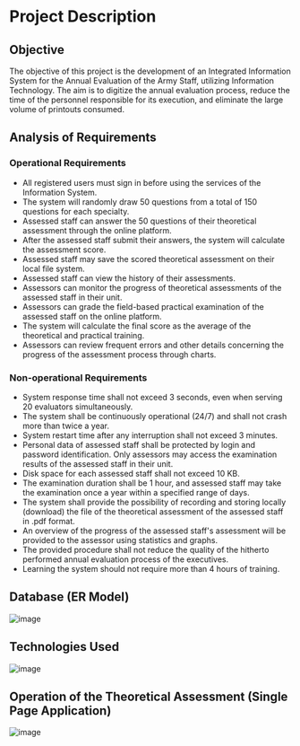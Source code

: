 # Project Description

## Objective
The objective of this project is the development of an Integrated Information System for the Annual Evaluation of the Army Staff, utilizing Information Technology. The aim is to digitize the annual evaluation process, reduce the time of the personnel responsible for its execution, and eliminate the large volume of printouts consumed.

## Analysis of Requirements

### Operational Requirements
- All registered users must sign in before using the services of the Information System.
- The system will randomly draw 50 questions from a total of 150 questions for each specialty.
- Assessed staff can answer the 50 questions of their theoretical assessment through the online platform.
- After the assessed staff submit their answers, the system will calculate the assessment score.
- Assessed staff may save the scored theoretical assessment on their local file system.
- Assessed staff can view the history of their assessments.
- Assessors can monitor the progress of theoretical assessments of the assessed staff in their unit.
- Assessors can grade the field-based practical examination of the assessed staff on the online platform.
- The system will calculate the final score as the average of the theoretical and practical training.
- Assessors can review frequent errors and other details concerning the progress of the assessment process through charts.

### Non-operational Requirements
- System response time shall not exceed 3 seconds, even when serving 20 evaluators simultaneously.
- The system shall be continuously operational (24/7) and shall not crash more than twice a year.
- System restart time after any interruption shall not exceed 3 minutes.
- Personal data of assessed staff shall be protected by login and password identification. Only assessors may access the examination results of the assessed staff in their unit.
- Disk space for each assessed staff shall not exceed 10 KB.
- The examination duration shall be 1 hour, and assessed staff may take the examination once a year within a specified range of days.
- The system shall provide the possibility of recording and storing locally (download) the file of the theoretical assessment of the assessed staff in .pdf format.
- An overview of the progress of the assessed staff's assessment will be provided to the assessor using statistics and graphs.
- The provided procedure shall not reduce the quality of the hitherto performed annual evaluation process of the executives.
- Learning the system should not require more than 4 hours of training.

## Database (ER Model)
![image](https://github.com/CodeNinjaTech/Java-Web-App-For-Military-Staff-Evaluation/assets/143879796/2cf1e6f3-4008-4256-b556-2d8dac322e38)

## Technologies Used
![image](https://github.com/CodeNinjaTech/Java-Web-App-For-Military-Staff-Evaluation/assets/143879796/0bf6e932-9aa6-4858-abd1-843f96ce1377)

## Operation of the Theoretical Assessment (Single Page Application)
![image](https://github.com/CodeNinjaTech/Java-Web-App-For-Military-Staff-Evaluation/assets/143879796/22f0d804-763b-4165-9196-a06ef068265a)

